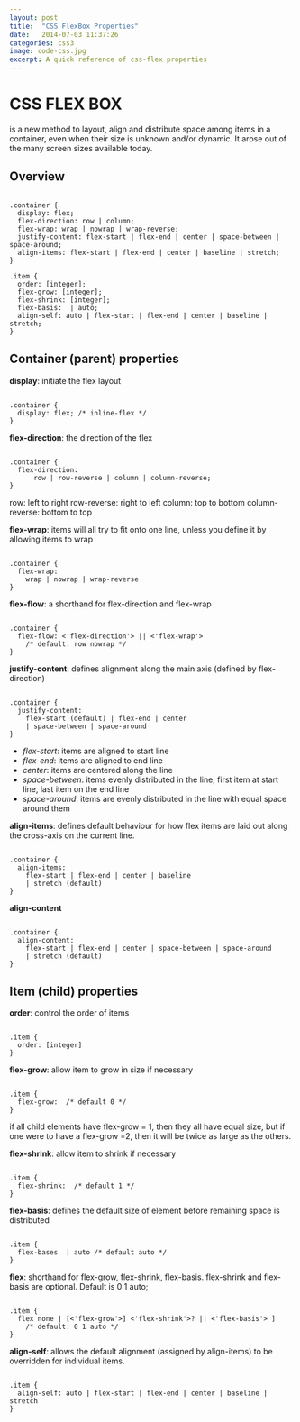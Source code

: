 ```yaml
---
layout: post
title:  "CSS FlexBox Properties"
date:   2014-07-03 11:37:26
categories: css3
image: code-css.jpg
excerpt: A quick reference of css-flex properties
---
```


# CSS FLEX BOX 
is a new method to layout, align and distribute space among items in a container, even when their size is unknown and/or dynamic. It arose out of the many screen sizes available today. 

## Overview 
<pre><code class="css">
.container {
  display: flex;
  flex-direction: row | column;
  flex-wrap: wrap | nowrap | wrap-reverse;
  justify-content: flex-start | flex-end | center | space-between | space-around; 
  align-items: flex-start | flex-end | center | baseline | stretch; 
}

.item {
  order: [integer];
  flex-grow: [integer];
  flex-shrink: [integer];
  flex-basis: <length> | auto;
  align-self: auto | flex-start | flex-end | center | baseline | stretch;
}
</code></pre>


## Container (parent) properties

__display__: initiate the flex layout

<pre><code class="css">
.container {
  display: flex; /* inline-flex */
}
</code></pre>

__flex-direction__: the direction of the flex

<pre><code class="css">
.container {
  flex-direction: 
      row | row-reverse | column | column-reverse;
}
</code></pre>

row: left to right
row-reverse: right to left
column: top to bottom 
column-reverse: bottom to top

__flex-wrap__: items will all try to fit onto one line, unless you define it by allowing items to wrap

<pre><code class="css">
.container {
  flex-wrap: 
    wrap | nowrap | wrap-reverse
}
</code></pre>

__flex-flow__: a shorthand for flex-direction and flex-wrap

<pre><code class="css">
.container {
  flex-flow: <'flex-direction'> || <'flex-wrap'>
    /* default: row nowrap */
}
</code></pre>

__justify-content__: defines alignment along the main axis (defined by flex-direction)

<pre><code class="css">
.container {
  justify-content: 
    flex-start (default) | flex-end | center 
    | space-between | space-around
}
</code></pre>

- _flex-start_: items are aligned to start line
- _flex-end_: items are aligned to end line
- _center_: items are centered along the line 
- _space-between_: items evenly distributed in the line, first item at start line, last item on the end line
- _space-around_: items are evenly distributed in the line with equal space around them


__align-items__: defines default behaviour for how flex items are laid out along the cross-axis on the current line. 

<pre><code class="css">
.container {
  align-items: 
    flex-start | flex-end | center | baseline 
    | stretch (default)
}
</code></pre>
    
__align-content__ 

<pre><code class="css">
.container {
  align-content: 
    flex-start | flex-end | center | space-between | space-around
    | stretch (default)
}
</code></pre>


## Item (child) properties

__order__: control the order of items

<pre><code class="css">
.item {
  order: [integer]
}
</code></pre>


__flex-grow__: allow item to grow in size if necessary

<pre><code class="css">
.item {
  flex-grow: <number> /* default 0 */
}
</code></pre>

if all child elements have flex-grow = 1, then they all have equal size, but if one were to have a flex-grow =2, then it will be twice as large as the others. 

__flex-shrink__: allow item to shrink if necessary

<pre><code class="css">
.item {
  flex-shrink: <number> /* default 1 */
}
</code></pre>

__flex-basis__: defines the default size of element before remaining space is distributed 

<pre><code class="css">
.item {
  flex-bases <length> | auto /* default auto */
}
</code></pre>

__flex__: shorthand for flex-grow, flex-shrink, flex-basis. flex-shrink and flex-basis are optional. Default is 0 1 auto;

<pre><code class="css">
.item {
  flex none | [<'flex-grow'>] <'flex-shrink'>? || <'flex-basis'> ]
    /* default: 0 1 auto */
}
</code></pre>

__align-self__: allows the default alignment (assigned by align-items) to be overridden for individual items. 

<pre><code class="css">
.item {
  align-self: auto | flex-start | flex-end | center | baseline | stretch
}
</code></pre>












